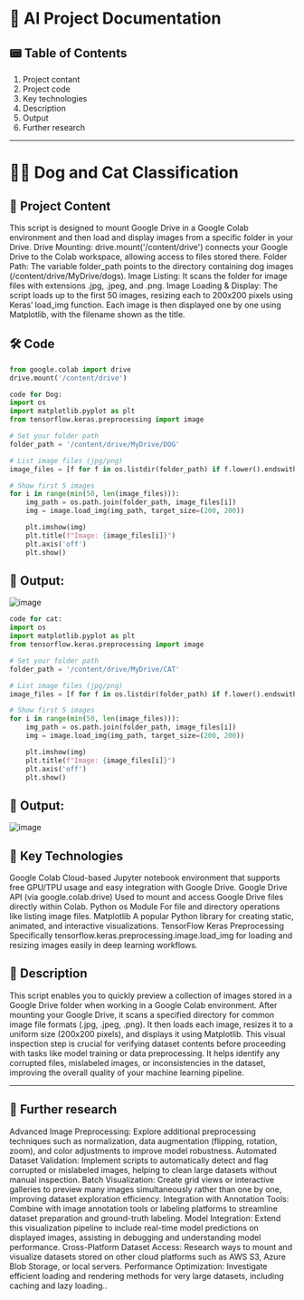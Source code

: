# 📘 AI Project Documentation

## 📟 Table of Contents
1. Project contant
2. Project code
3. Key technologies
3. Description
4. Output 
5. Further research 
---

# 🐶🐱 Dog and Cat Classification

## 📌 Project Content
This script is designed to mount Google Drive in a Google Colab environment and then load and display images from a specific folder in your Drive.
Drive Mounting:
drive.mount('/content/drive') connects your Google Drive to the Colab workspace, allowing access to files stored there.
Folder Path:
The variable folder_path points to the directory containing dog images (/content/drive/MyDrive/dogs).
Image Listing:
It scans the folder for image files with extensions .jpg, .jpeg, and .png.
Image Loading & Display:
The script loads up to the first 50 images, resizing each to 200x200 pixels using Keras’ load_img function. Each image is then displayed one by one using Matplotlib, with the filename shown as the title.


## 🛠 Code
```python
from google.colab import drive
drive.mount('/content/drive')

code for Dog:
import os
import matplotlib.pyplot as plt
from tensorflow.keras.preprocessing import image

# Set your folder path
folder_path = '/content/drive/MyDrive/DOG'

# List image files (jpg/png)
image_files = [f for f in os.listdir(folder_path) if f.lower().endswith(('.jpg', '.jpeg', '.png'))]

# Show first 5 images
for i in range(min(50, len(image_files))):
    img_path = os.path.join(folder_path, image_files[i])
    img = image.load_img(img_path, target_size=(200, 200))

    plt.imshow(img)
    plt.title(f"Image: {image_files[i]}")
    plt.axis('off')
    plt.show()
```
## 🌟 Output:
![image](https://github.com/user-attachments/assets/74793cb6-d989-4399-a0e2-bb6147564554)


```python
code for cat:
import os
import matplotlib.pyplot as plt
from tensorflow.keras.preprocessing import image

# Set your folder path
folder_path = '/content/drive/MyDrive/CAT'

# List image files (jpg/png)
image_files = [f for f in os.listdir(folder_path) if f.lower().endswith(('.jpg', '.jpeg', '.png'))]

# Show first 5 images
for i in range(min(50, len(image_files))):
    img_path = os.path.join(folder_path, image_files[i])
    img = image.load_img(img_path, target_size=(200, 200))

    plt.imshow(img)
    plt.title(f"Image: {image_files[i]}")
    plt.axis('off')
    plt.show()
 ```
## 🌟 Output:
![image](https://github.com/user-attachments/assets/71cad084-4d7c-4f53-b044-40fa685e973a)

    
## 🚀 Key Technologies

Google Colab
Cloud-based Jupyter notebook environment that supports free GPU/TPU usage and easy integration with Google Drive.
Google Drive API (via google.colab.drive)
Used to mount and access Google Drive files directly within Colab.
Python os Module
For file and directory operations like listing image files.
Matplotlib
A popular Python library for creating static, animated, and interactive visualizations.
TensorFlow Keras Preprocessing
Specifically tensorflow.keras.preprocessing.image.load_img for loading and resizing images easily in deep learning workflows.

## 📌 Description
This script enables you to quickly preview a collection of images stored in a Google Drive folder when working in a Google Colab environment. After mounting your Google Drive, it scans a specified directory for common image file formats (.jpg, .jpeg, .png). It then loads each image, resizes it to a uniform size (200x200 pixels), and displays it using Matplotlib.
This visual inspection step is crucial for verifying dataset contents before proceeding with tasks like model training or data preprocessing. It helps identify any corrupted files, mislabeled images, or inconsistencies in the dataset, improving the overall quality of your machine learning pipeline.

---
## 🚀 Further research
Advanced Image Preprocessing:
Explore additional preprocessing techniques such as normalization, data augmentation (flipping, rotation, zoom), and color adjustments to improve model robustness.
Automated Dataset Validation:
Implement scripts to automatically detect and flag corrupted or mislabeled images, helping to clean large datasets without manual inspection.
Batch Visualization:
Create grid views or interactive galleries to preview many images simultaneously rather than one by one, improving dataset exploration efficiency.
Integration with Annotation Tools:
Combine with image annotation tools or labeling platforms to streamline dataset preparation and ground-truth labeling.
Model Integration:
Extend this visualization pipeline to include real-time model predictions on displayed images, assisting in debugging and understanding model performance.
Cross-Platform Dataset Access:
Research ways to mount and visualize datasets stored on other cloud platforms such as AWS S3, Azure Blob Storage, or local servers.
Performance Optimization:
Investigate efficient loading and rendering methods for very large datasets, including caching and lazy loading..
